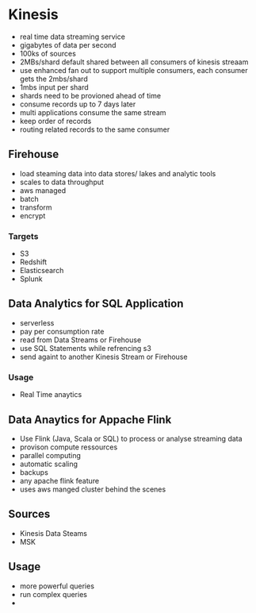 # Kinesis
- real time data streaming service
- gigabytes of data per second
- 100ks of sources
- 2MBs/shard default shared between all consumers of kinesis streaam
- use enhanced fan out to support multiple consumers, each consumer gets the 2mbs/shard
- 1mbs input per shard 
- shards need to be provioned ahead of time
- consume records up to 7 days later
- multi applications consume the same stream
- keep order of records
- routing related records to the same consumer

## Firehouse
- load steaming data into data stores/ lakes and analytic tools
- scales to data throughput
- aws managed
- batch
- transform
- encrypt
### Targets
- S3
- Redshift
- Elasticsearch
- Splunk

## Data Analytics for SQL Application
- serverless
- pay per consumption rate
- read from Data Streams or Firehouse
- use SQL Statements while refrencing s3
- send againt to another Kinesis Stream or Firehouse
### Usage
- Real Time anaytics

## Data Anaytics for Appache Flink
- Use Flink (Java, Scala or SQL) to process or analyse streaming data
- provison compute ressources
- parallel computing
- automatic scaling
- backups
- any apache flink feature
- uses aws manged cluster behind the scenes
## Sources
- Kinesis Data Steams
- MSK
## Usage
- more powerful queries
- run complex queries
- 
